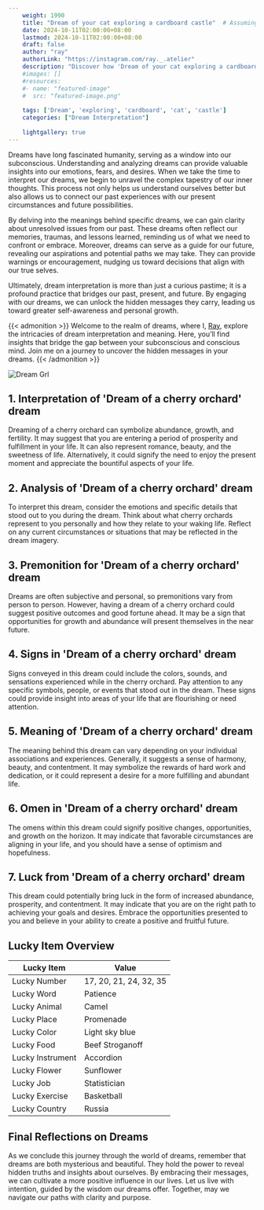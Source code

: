 ```yaml
---
    weight: 1990
    title: "Dream of your cat exploring a cardboard castle"  # Assuming 'title' column exists
    date: 2024-10-11T02:00:00+08:00
    lastmod: 2024-10-11T02:00:00+08:00
    draft: false
    author: "ray"
    authorLink: "https://instagram.com/ray._.atelier"
    description: "Discover how 'Dream of your cat exploring a cardboard castle' can interpret your future and uncover its significant meanings in your life."
    #images: []
    #resources:
    #- name: "featured-image"
    #  src: "featured-image.png"
    
    tags: ['Dream', 'exploring', 'cardboard', 'cat', 'castle']
    categories: ["Dream Interpretation"]
    
    lightgallery: true
---
```

    
Dreams have long fascinated humanity, serving as a window into our subconscious. Understanding and analyzing dreams can provide valuable insights into our emotions, fears, and desires. When we take the time to interpret our dreams, we begin to unravel the complex tapestry of our inner thoughts. This process not only helps us understand ourselves better but also allows us to connect our past experiences with our present circumstances and future possibilities.

By delving into the meanings behind specific dreams, we can gain clarity about unresolved issues from our past. These dreams often reflect our memories, traumas, and lessons learned, reminding us of what we need to confront or embrace. Moreover, dreams can serve as a guide for our future, revealing our aspirations and potential paths we may take. They can provide warnings or encouragement, nudging us toward decisions that align with our true selves.

Ultimately, dream interpretation is more than just a curious pastime; it is a profound practice that bridges our past, present, and future. By engaging with our dreams, we can unlock the hidden messages they carry, leading us toward greater self-awareness and personal growth.

{{< admonition >}}
Welcome to the realm of dreams, where I, [Ray](https://instagram.com/ray._.atelier), explore the intricacies of dream interpretation and meaning. Here, you’ll find insights that bridge the gap between your subconscious and conscious mind. Join me on a journey to uncover the hidden messages in your dreams.
{{< /admonition >}}

![Dream Grl](https://cdn.pixabay.com/photo/2017/11/02/03/35/gothic-2910057_1280.jpg "Dream Grl")

## 1. Interpretation of 'Dream of a cherry orchard' dream

Dreaming of a cherry orchard can symbolize abundance, growth, and fertility. It may suggest that you are entering a period of prosperity and fulfillment in your life. It can also represent romance, beauty, and the sweetness of life. Alternatively, it could signify the need to enjoy the present moment and appreciate the bountiful aspects of your life.

## 2. Analysis of 'Dream of a cherry orchard' dream

To interpret this dream, consider the emotions and specific details that stood out to you during the dream. Think about what cherry orchards represent to you personally and how they relate to your waking life. Reflect on any current circumstances or situations that may be reflected in the dream imagery.

## 3. Premonition for 'Dream of a cherry orchard' dream

Dreams are often subjective and personal, so premonitions vary from person to person. However, having a dream of a cherry orchard could suggest positive outcomes and good fortune ahead. It may be a sign that opportunities for growth and abundance will present themselves in the near future.

## 4. Signs in 'Dream of a cherry orchard' dream

Signs conveyed in this dream could include the colors, sounds, and sensations experienced while in the cherry orchard. Pay attention to any specific symbols, people, or events that stood out in the dream. These signs could provide insight into areas of your life that are flourishing or need attention.

## 5. Meaning of 'Dream of a cherry orchard' dream

The meaning behind this dream can vary depending on your individual associations and experiences. Generally, it suggests a sense of harmony, beauty, and contentment. It may symbolize the rewards of hard work and dedication, or it could represent a desire for a more fulfilling and abundant life.

## 6. Omen in 'Dream of a cherry orchard' dream

The omens within this dream could signify positive changes, opportunities, and growth on the horizon. It may indicate that favorable circumstances are aligning in your life, and you should have a sense of optimism and hopefulness.

## 7. Luck from 'Dream of a cherry orchard' dream

This dream could potentially bring luck in the form of increased abundance, prosperity, and contentment. It may indicate that you are on the right path to achieving your goals and desires. Embrace the opportunities presented to you and believe in your ability to create a positive and fruitful future.

## Lucky Item Overview
| Lucky Item          | Value              |
|---------------|--------------------|
| Lucky Number        | 17, 20, 21, 24, 32, 35  |
| Lucky Word          | Patience |
| Lucky Animal        | Camel |
| Lucky Place         | Promenade     |
| Lucky Color         | Light sky blue     |
| Lucky Food          | Beef Stroganoff      |
| Lucky Instrument    | Accordion |
| Lucky Flower        | Sunflower    |
| Lucky Job           | Statistician       |
| Lucky Exercise      | Basketball  |
| Lucky Country       | Russia    |


##  Final Reflections on Dreams

As we conclude this journey through the world of dreams, remember that dreams are both mysterious and beautiful. They hold the power to reveal hidden truths and insights about ourselves. By embracing their messages, we can cultivate a more positive influence in our lives. Let us live with intention, guided by the wisdom our dreams offer. Together, may we navigate our paths with clarity and purpose.
